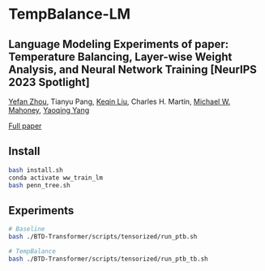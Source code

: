 # TempBalance-LM

## Language Modeling Experiments of paper: Temperature Balancing, Layer-wise Weight Analysis, and Neural Network Training [NeurIPS 2023 Spotlight]

[Yefan Zhou](https://yefanzhou.github.io/), Tianyu Pang, [Keqin Liu](https://math.nju.edu.cn/szdw/apypl1/20221121/i231998.html), Charles H. Martin, [Michael W. Mahoney](https://www.stat.berkeley.edu/~mmahoney/), [Yaoqing Yang](https://sites.google.com/site/yangyaoqingcmu/)

[Full paper](https://openreview.net/forum?id=oyV9FslE3j)

## Install
```bash
bash install.sh
conda activate ww_train_lm
bash penn_tree.sh
```

## Experiments
```bash
# Baseline 
bash ./BTD-Transformer/scripts/tensorized/run_ptb.sh

# TempBalance
bash ./BTD-Transformer/scripts/tensorized/run_ptb_tb.sh
```